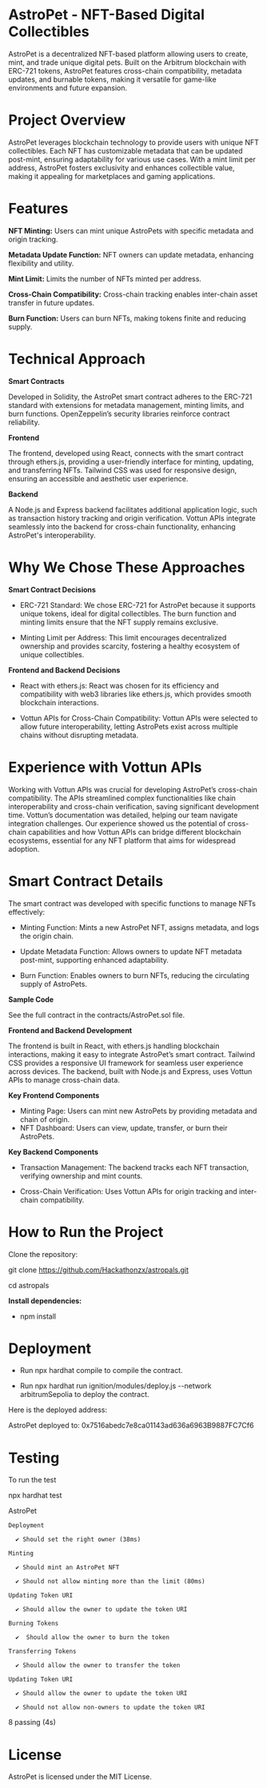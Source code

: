 # AstroPet - NFT-Based Digital Collectibles

AstroPet is a decentralized NFT-based platform allowing users to create, mint, and trade unique digital pets. Built on the Arbitrum blockchain with ERC-721 tokens, AstroPet features cross-chain compatibility, metadata updates, and burnable tokens, making it versatile for game-like environments and future expansion.

# Project Overview

AstroPet leverages blockchain technology to provide users with unique NFT collectibles. Each NFT has customizable metadata that can be updated post-mint, ensuring adaptability for various use cases. With a mint limit per address, AstroPet fosters exclusivity and enhances collectible value, making it appealing for marketplaces and gaming applications.

# Features

**NFT Minting:** Users can mint unique AstroPets with specific metadata and origin tracking.

**Metadata Update Function:** NFT owners can update metadata, enhancing flexibility and utility.

**Mint Limit:** Limits the number of NFTs minted per address.

**Cross-Chain Compatibility:** Cross-chain tracking enables inter-chain asset transfer in future updates.

**Burn Function:** Users can burn NFTs, making tokens finite and reducing supply.

# Technical Approach

**Smart Contracts**

Developed in Solidity, the AstroPet smart contract adheres to the ERC-721 standard with extensions for metadata management, minting limits, and burn functions. OpenZeppelin’s security libraries reinforce contract reliability.

**Frontend**

The frontend, developed using React, connects with the smart contract through ethers.js, providing a user-friendly interface for minting, updating, and transferring NFTs. Tailwind CSS was used for responsive design, ensuring an accessible and aesthetic user experience.

**Backend**

A Node.js and Express backend facilitates additional application logic, such as transaction history tracking and origin verification. Vottun APIs integrate seamlessly into the backend for cross-chain functionality, enhancing AstroPet's interoperability.

# Why We Chose These Approaches

**Smart Contract Decisions**

- ERC-721 Standard: We chose ERC-721 for AstroPet because it supports unique tokens, ideal for digital collectibles. The burn function and minting limits ensure that the NFT supply remains exclusive.

- Minting Limit per Address: This limit encourages decentralized ownership and provides scarcity, fostering a healthy ecosystem of unique collectibles.

**Frontend and Backend Decisions**

- React with ethers.js: React was chosen for its efficiency and compatibility with web3 libraries like ethers.js, which provides smooth blockchain interactions.

- Vottun APIs for Cross-Chain Compatibility: Vottun APIs were selected to allow future interoperability, letting AstroPets exist across multiple chains without disrupting metadata.

# Experience with Vottun APIs

Working with Vottun APIs was crucial for developing AstroPet’s cross-chain compatibility. The APIs streamlined complex functionalities like chain interoperability and cross-chain verification, saving significant development time. Vottun’s documentation was detailed, helping our team navigate integration challenges. Our experience showed us the potential of cross-chain capabilities and how Vottun APIs can bridge different blockchain ecosystems, essential for any NFT platform that aims for widespread adoption.

# Smart Contract Details

The smart contract was developed with specific functions to manage NFTs effectively:

- Minting Function: Mints a new AstroPet NFT, assigns metadata, and logs the origin chain.

- Update Metadata Function: Allows owners to update NFT metadata post-mint, supporting enhanced adaptability.

- Burn Function: Enables owners to burn NFTs, reducing the circulating supply of AstroPets.

**Sample Code**

See the full contract in the contracts/AstroPet.sol file.

**Frontend and Backend Development**

The frontend is built in React, with ethers.js handling blockchain interactions, making it easy to integrate AstroPet’s smart contract. Tailwind CSS provides a responsive UI framework for seamless user experience across devices. The backend, built with Node.js and Express, uses Vottun APIs to manage cross-chain data.

**Key Frontend Components**

- Minting Page: Users can mint new AstroPets by providing metadata and chain of origin.
- NFT Dashboard: Users can view, update, transfer, or burn their AstroPets.

**Key Backend Components**

- Transaction Management: The backend tracks each NFT transaction, verifying ownership and mint counts.

- Cross-Chain Verification: Uses Vottun APIs for origin tracking and inter-chain compatibility.

# How to Run the Project

Clone the repository:

git clone https://github.com/Hackathonzx/astropals.git

cd astropals

**Install dependencies:**

- npm install

# Deployment

- Run npx hardhat compile to compile the contract.

- Run npx hardhat run ignition/modules/deploy.js --network arbitrumSepolia to deploy the contract.

Here is the deployed address:

AstroPet deployed to: 0x7516abedc7e8ca01143ad636a6963B9887FC7Cf6

# Testing

To run the test

npx hardhat test


  AstroPet

    Deployment

      ✔ Should set the right owner (38ms)

    Minting

      ✔ Should mint an AstroPet NFT

      ✔ Should not allow minting more than the limit (80ms)

    Updating Token URI

      ✔ Should allow the owner to update the token URI

    Burning Tokens

      ✔  Should allow the owner to burn the token

    Transferring Tokens

      ✔ Should allow the owner to transfer the token

    Updating Token URI

      ✔ Should allow the owner to update the token URI
      
      ✔ Should not allow non-owners to update the token URI


  8 passing (4s)


# License
AstroPet is licensed under the MIT License.